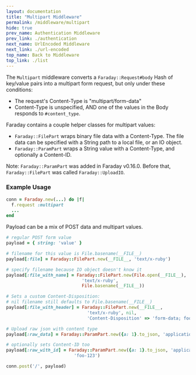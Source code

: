 ```yaml
---
layout: documentation
title: "Multipart Middleware"
permalink: /middleware/multipart
hide: true
prev_name: Authentication Middleware
prev_link: ./authentication
next_name: UrlEncoded Middleware
next_link: ./url-encoded
top_name: Back to Middleware
top_link: ./list
---
```


The `Multipart` middleware converts a `Faraday::Request#body` Hash of key/value
pairs into a multipart form request, but only under these conditions:

* The request's Content-Type is "multipart/form-data"
* Content-Type is unspecified, AND one of the values in the Body responds to
`#content_type`.

Faraday contains a couple helper classes for multipart values:

* `Faraday::FilePart` wraps binary file data with a Content-Type. The file data
can be specified with a String path to a local file, or an IO object.
* `Faraday::ParamPart` wraps a String value with a Content-Type, and optionally
a Content-ID.

Note: `Faraday::ParamPart` was added in Faraday v0.16.0. Before that,
`Faraday::FilePart` was called `Faraday::UploadIO`.

### Example Usage

```ruby
conn = Faraday.new(...) do |f|
  f.request :multipart
  ...
end
```

Payload can be a mix of POST data and multipart values.

```ruby
# regular POST form value
payload = { string: 'value' }

# filename for this value is File.basename(__FILE__)
payload[:file] = Faraday::FilePart.new(__FILE__, 'text/x-ruby')

# specify filename because IO object doesn't know it
payload[:file_with_name] = Faraday::FilePart.new(File.open(__FILE__),
                             'text/x-ruby',
                             File.basename(__FILE__))

# Sets a custom Content-Disposition:
# nil filename still defaults to File.basename(__FILE__)
payload[:file_with_header] = Faraday::FilePart.new(__FILE__,
                               'text/x-ruby', nil,
                               'Content-Disposition' => 'form-data; foo=1')

# Upload raw json with content type
payload[:raw_data] = Faraday::ParamPart.new({a: 1}.to_json, 'application/json')

# optionally sets Content-ID too
payload[:raw_with_id] = Faraday::ParamPart.new({a: 1}.to_json, 'application/json',
                          'foo-123')

conn.post('/', payload)
```
